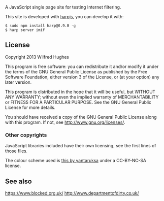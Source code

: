 A JavaScript single page site for testing Internet filtering.

This site is developed with [harpjs](http://harpjs.com/), you can
develop it with:

    $ sudo npm install harp@0.9.0 -g
    $ harp server imif

## License
Copyright 2013 Wilfred Hughes

This program is free software: you can redistribute it and/or modify
it under the terms of the GNU General Public License as published by
the Free Software Foundation, either version 3 of the License, or
(at your option) any later version.

This program is distributed in the hope that it will be useful,
but WITHOUT ANY WARRANTY; without even the implied warranty of
MERCHANTABILITY or FITNESS FOR A PARTICULAR PURPOSE.  See the
GNU General Public License for more details.

You should have received a copy of the GNU General Public License
along with this program.  If not, see <http://www.gnu.org/licenses/>.

### Other copyrights

JavaScript libraries included have their own licensing, see the first
lines of those files.

The colour scheme used is
[this by yantaruksa](http://www.colourlovers.com/palette/3001877/Byakuya_Twogami)
under a CC-BY-NC-SA license.

## See also

https://www.blocked.org.uk/
http://www.departmentofdirty.co.uk/
